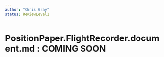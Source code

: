 ```yaml
---
author: "Chris Gray"
status: ReviewLevel1
---
```


# PositionPaper.FlightRecorder.document.md  : COMING SOON

